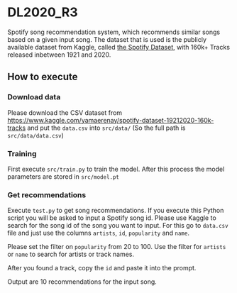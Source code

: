 # DL2020_R3

Spotify song recommendation system, which recommends similar songs based on a given input song.
The dataset that is used is the publicly available dataset from Kaggle, 
called [the Spotify Dataset](https://www.kaggle.com/yamaerenay/spotify-dataset-19212020-160k-tracks), with 160k+ Tracks released inbetween 1921 and 2020.

## How to execute
### Download data
Please download the CSV dataset from https://www.kaggle.com/yamaerenay/spotify-dataset-19212020-160k-tracks
and put the ```data.csv``` into ```src/data/``` (So the full path is ```src/data/data.csv```)

### Training
First execute ```src/train.py``` to train the model. After this process the 
model parameters are stored in ```src/model.pt```

### Get recommendations
Execute ```test.py``` to get song recommendations. If you execute
this Python script you will be asked to input a Spotify song id. Please use Kaggle
to search for the song id of the song you want to input. For this go to ```data.csv``` file
and just use the columns ```artists```, ```id```, ```popularity``` and ```name```.

Please set the filter on ```popularity``` from 20 to 100.
Use the filter for ```artists``` or ```name``` to search for artists or track names.

After you found a track, copy the ```id``` and paste it into the prompt.

Output are 10 recommendations for the input song.